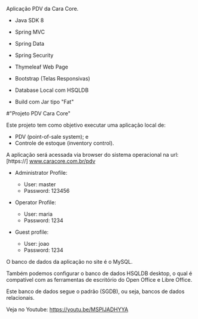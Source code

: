 Aplicação PDV da Cara Core.

- Java SDK 8

- Spring MVC

- Spring Data

- Spring Security

- Thymeleaf Web Page

- Bootstrap (Telas Responsivas)

- Database Local com HSQLDB

- Build com Jar tipo "Fat"
 
 
#"Projeto PDV Cara Core"

Este projeto tem como objetivo executar uma aplicação local de:

- PDV (point-of-sale system); e
- Controle de estoque (inventory control).

A aplicação será acessada via browser do sistema operacional na url: [https://] www.caracore.com.br/pdv

 - Administrator Profile:

    - User: master
    - Password: 123456

 - Operator Profile:

   - User: maria
   - Password: 1234

- Guest profile:

    - User: joao
    - Password: 1234

O banco de dados da aplicação no site é o MySQL.

Também podemos configurar o banco de dados HSQLDB desktop, o qual é compatível com as ferramentas de escritório do Open Office e Libre Office.

Este banco de dados segue o padrão (SGDB), ou seja, bancos de dados relacionais.

Veja no Youtube: https://youtu.be/MSPIJADHYYA






 
